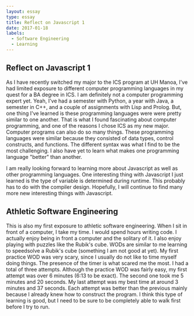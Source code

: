 ```yaml
---
layout: essay
type: essay
title: Reflect on Javascript 1
date: 2017-01-18
labels:
  - Software Engineering
  - Learning
---
```


## Reflect on Javascript 1

As I have recently switched my major to the ICS program at UH Manoa, I've had limited exposure to different computer programming languages in my quest for a BA degree in ICS.  I am definitely not a computer programming expert yet.  Yeah, I've had a semester with Python, a year with Java, a semester in C++, and a couple of assignments with Lisp and Prolog.  But, one thing I've learned is these programming languages were were pretty similar to one another.  That is what I found fascinating about computer programming, and one of the reasons I chose ICS as my new major.  Computer programs can also do so many things.  These programming languages were similar because they consisted of data types, control constructs, and functions.  The different syntax was what I find to be the most challenging.  I also have yet to learn what makes one programming language "better" than another.

I am really looking forward to learning more about Javascript as well as other programming languages.  One interesting thing with Javascript I just learned is the type of variable is determined during runtime.  This probably has to do with the compiler design.  Hopefully, I will continue to find many more new interesting things with Javascript.  

## Athletic Software Engineering

This is also my first exposure to athletic software engineering.  When I sit in front of a computer, I take my time.  I would spend hours writing code.  I actually enjoy being in front a computer and the solitary of it.  I also enjoy playing with puzzles like the Rubik's cube.  WODs are similar to me learning to speedsolve a Rubik's cube (something I am not good at yet).  My first practice WOD was very scary, since I usually do not like to time myself doing things.  The presence of the timer is what scared me the most.  I had a total of three attempts.  Although the practice WOD was fairly easy, my first attempt was over 6 minutes (6:13 to be exact).  The second one took me 5 minutes and 20 seconds.  My last attempt was my best time at around 3 minutes and 37 seconds.  Each attempt was better than the previous mainly because I already knew how to construct the program.  I think this type of learning is good, but I need to be sure to be completely able to walk first before I try to run.  
